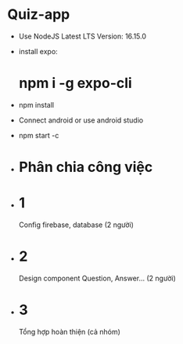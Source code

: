 # Quiz-app
- Use NodeJS Latest LTS Version: 16.15.0
- install expo: <h1>npm i -g expo-cli</h1>
- npm install 
- Connect android or use android studio
- npm start -c


- <h1>Phân chia công việc</h1>
- <h1>1</h1> Config firebase, database (2 người)
- <h1>2</h1> Design component Question, Answer... (2 người)
- <h1>3</h1> Tổng hợp hoàn thiện (cả nhóm)